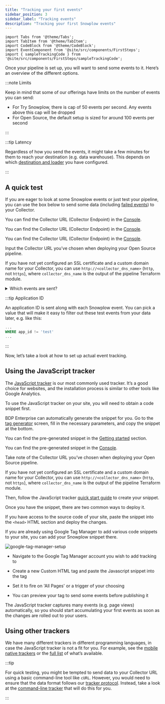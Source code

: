 ```yaml
---
title: "Tracking your first events"
sidebar_position: 3
sidebar_label: "Tracking events"
description: "Tracking your first Snowplow events"
---
```


```mdx-code-block
import Tabs from '@theme/Tabs';
import TabItem from '@theme/TabItem';
import CodeBlock from '@theme/CodeBlock';
import EventComponent from '@site/src/components/FirstSteps';
import { sampleTrackingCode } from '@site/src/components/FirstSteps/sampleTrackingCode';
```

Once your pipeline is set up, you will want to send some events to it. Here’s an overview of the different options.

:::note Limits

Keep in mind that some of our offerings have limits on the number of events you can send:
* For Try Snowplow, there is cap of 50 events per second. Any events above this cap will be dropped
* For Open Source, the default setup is sized for around 100 events per second

:::

:::tip Latency

Regardless of how you send the events, it might take a few minutes for them to reach your destination (e.g. data warehouse). This depends on which [destination and loader](/docs/storing-querying/storage-options/index.md) you have configured.

:::

## A quick test

If you are eager to look at some Snowplow events or just test your pipeline, you can use the box below to send some data (including [failed events](/docs/understanding-your-pipeline/failed-events/index.md)) to your Collector.

<Tabs groupId="offering" queryString>
  <TabItem value="enterprise" label="BDP Enterprise" default>

You can find the Collector URL (Collector Endpoint) in the [Console](https://console.snowplowanalytics.com/environments).

  </TabItem>
  <TabItem value="cloud" label="BDP Cloud">

You can find the Collector URL (Collector Endpoint) in the [Console](https://console.snowplowanalytics.com/environments).

  </TabItem>
  <TabItem value="try" label="Try Snowplow">

You can find the Collector URL (Collector Endpoint) in the [Console](https://try.snowplowanalytics.com/).

  </TabItem>
  <TabItem value="opensource" label="Open Source">

Input the Collector URL you’ve chosen when deploying your Open Source pipeline.

If you have not yet configured an SSL certificate and a custom domain name for your Collector, you can use `http://<collector_dns_name>` (`http`, not `https`), where `collector_dns_name` is the output of the pipeline Terraform module.

  </TabItem>
</Tabs>

<details>
<summary>Which events are sent?</summary>
We use the following tracking code:
<CodeBlock language="javascript">{sampleTrackingCode}</CodeBlock>
</details>

<EventComponent />

:::tip Application ID

An application ID is sent along with each Snowplow event. You can pick a value that will make it easy to filter out these test events from your data later, e.g. like this:

```sql
...
WHERE app_id != 'test'
...
```

:::

Now, let’s take a look at how to set up actual event tracking.

## Using the JavaScript tracker

The [JavaScript tracker](/docs/collecting-data/collecting-from-own-applications/javascript-trackers/javascript-tracker/web-quick-start-guide/index.md) is our most commonly used tracker. It’s a good choice for websites, and the installation process is similar to other tools like Google Analytics.

To use the JavaScript tracker on your site, you will need to obtain a code snippet first.

<Tabs groupId="offering" queryString>
  <TabItem value="enterprise" label="BDP Enterprise" default>

BDP Enterprise can automatically generate the snippet for you. Go to the [tag generator](https://console.snowplowanalytics.com/tag-generator) screen, fill in the necessary parameters, and copy the snippet at the bottom.

  </TabItem>
  <TabItem value="cloud" label="BDP Cloud">

You can find the pre-generated snippet in the [Getting started](https://console.snowplowanalytics.com/environments/start-tracking-events?fromDocs) section.

  </TabItem>
  <TabItem value="try" label="Try Snowplow">

You can find the pre-generated snippet in the [Console](https://try.snowplowanalytics.com/).

  </TabItem>
  <TabItem value="opensource" label="Open Source">

Take note of the Collector URL you’ve chosen when deploying your Open Source pipeline.

If you have not yet configured an SSL certificate and a custom domain name for your Collector, you can use `http://<collector_dns_name>` (`http`, not `https`), where `collector_dns_name` is the output of the pipeline Terraform module.

Then, follow the JavaScript tracker [quick start guide](/docs/collecting-data/collecting-from-own-applications/javascript-trackers/javascript-tracker/web-quick-start-guide/index.md) to create your snippet.
  
  </TabItem>
</Tabs>

Once you have the snippet, there are two common ways to deploy it.

<Tabs groupId="snippet-deployment" queryString>
  <TabItem value="direct" label="Editing your website directly" default>

If you have access to the source code of your site, paste the snippet into the `<head>` HTML section and deploy the changes.

  </TabItem>
  <TabItem value="gtm" label="Using Google Tag Manager">

If you are already using Google Tag Manager to add various code snippets to your site, you can add your Snowplow snippet there.

![google-tag-manager-setup](images/gtm.gif)

- Navigate to the Google Tag Manager account you wish to add tracking to
- Create a new Custom HTML tag and paste the Javascript snippet into the tag
- Set it to fire on 'All Pages' or a trigger of your choosing
- You can preview your tag to send some events before publishing it


  </TabItem>
</Tabs>

The JavaScript tracker captures many events (e.g. page views) automatically, so you should start accumulating your first events as soon as the changes are rolled out to your users.

## Using other trackers

We have many different trackers in different programming languages, in case the JavaScript tracker is not a fit for you. For example, see the [mobile native trackers](/docs/collecting-data/collecting-from-own-applications/mobile-trackers/index.md) or the [full list](/docs/collecting-data/collecting-from-own-applications/index.md) of what’s available.

:::tip

For quick testing, you might be tempted to send data to your Collector URL using a basic command-line tool like `cURL`. However, you would need to ensure that the data format follows our [tracker protocol](/docs/collecting-data/collecting-from-own-applications/snowplow-tracker-protocol/index.md). Instead, take a look at the [command-line tracker](/docs/collecting-data/collecting-from-own-applications/snowplow-tracking-cli/index.md) that will do this for you.

:::

